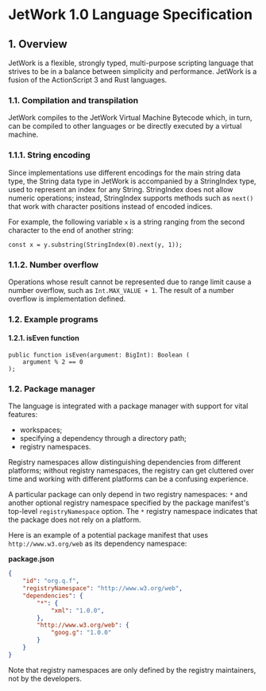 # JetWork 1.0 Language Specification

## 1. Overview

JetWork is a flexible, strongly typed, multi-purpose scripting language that strives to be in a balance between simplicity and performance. JetWork is a fusion of the ActionScript 3 and Rust languages.

### 1.1. Compilation and transpilation

JetWork compiles to the JetWork Virtual Machine Bytecode which, in turn, can be compiled to other languages or be directly executed by a virtual machine.

### 1.1.1. String encoding

Since implementations use different encodings for the main string data type, the String data type in JetWork is accompanied by a StringIndex type, used to represent an index for any String. StringIndex does not allow numeric operations; instead, StringIndex supports methods such as `next()` that work with character positions instead of encoded indices.

For example, the following variable `x` is a string ranging from the second character to the end of another string:

```
const x = y.substring(StringIndex(0).next(y, 1));
```

### 1.1.2. Number overflow

Operations whose result cannot be represented due to range limit cause a number overflow, such as `Int.MAX_VALUE + 1`. The result of a number overflow is implementation defined.

### 1.2. Example programs

#### 1.2.1. isEven function

```
public function isEven(argument: BigInt): Boolean (
    argument % 2 == 0
);
```

### 1.2. Package manager

The language is integrated with a package manager with support for vital features:

* workspaces;
* specifying a dependency through a directory path;
* registry namespaces.

Registry namespaces allow distinguishing dependencies from different platforms; without registry namespaces, the registry can get cluttered over time and working with different platforms can be a confusing experience.

A particular package can only depend in two registry namespaces: `*` and another optional registry namespace specified by the package manifest's top-level `registryNamespace` option. The `*` registry namespace indicates that the package does not rely on a platform.

Here is an example of a potential package manifest that uses `http://www.w3.org/web` as its dependency namespace:

**package.json**

```json
{
    "id": "org.q.f",
    "registryNamespace": "http://www.w3.org/web",
    "dependencies": {
        "*": {
            "xml": "1.0.0",
        },
        "http://www.w3.org/web": {
            "goog.g": "1.0.0"
        }
    }
}
```

Note that registry namespaces are only defined by the registry maintainers, not by the developers.